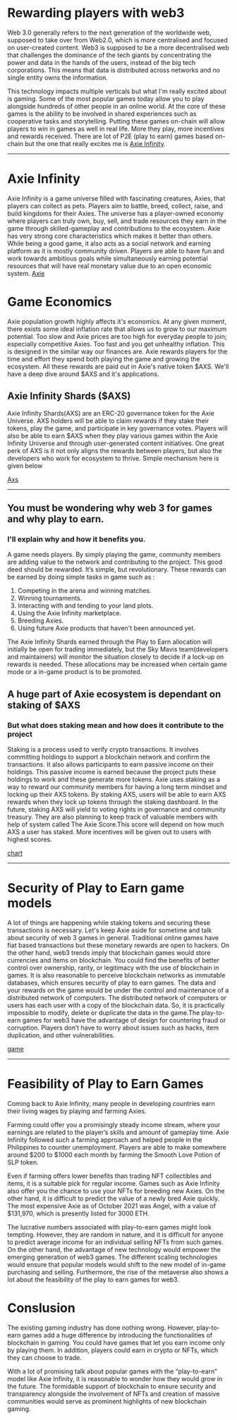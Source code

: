 # Rewarding players with web3

Web 3.0 generally refers to the next generation of the worldwide web, supposed to take over from Web2.0, which is more centralised and focused on user-created content. Web3 is supposed to be a more decentralised web that challenges the dominance of the tech giants by concentrating the power and data in the hands of the users, instead of the big tech corporations. This means that data is distributed across networks and no single entity owns the information. 

This technology impacts multiple verticals but what I'm really excited about is gaming. Some of the most popular games today allow you to play alongside hundreds of other people in an online world. At the core of these games is the ability to be involved in shared experiences such as cooperative tasks and storytelling. 
Putting these games on-chain will allow players to win in games as well in real life. More they play, more incentives and rewards received.
There are lot of P2E (play to earn) games based on-chain but the one that really excites me is [Axie Infinity](https://axieinfinity.com/). 

---
# Axie Infinity
Axie Infinity is a game universe filled with fascinating creatures, Axies, that players can collect as pets. Players aim to battle, breed, collect, raise, and build kingdoms for their Axies. The universe has a player-owned economy where players can truly own, buy, sell, and trade resources they earn in the game through skilled-gameplay and contributions to the ecosystem.
Axie has very strong core characteristics which makes it better than others. While being a good game, it also acts as a social network and earning platform as it is mostly community driven. Players are able to have fun and work towards ambitious goals while simultaneously earning potential resources that will have real monetary value due to an open economic system. 
[Axie](assets/axie.png)

# Game Economics
Axie population growth highly affects it's economics. At any given moment, there exists some ideal inflation rate that allows us to grow to our maximum potential. Too slow and Axie prices are too high for everyday people to join; especially competitive Axies. Too fast and you get unhealthy inflation. This is designed in the similar way our finances are.
Axie rewards players for the time and effort they spend both playing the game and growing the ecosystem. All these rewards are paid out in Axie's native token $AXS. We'll have a deep dive around $AXS and it's applications.

## Axie Infinity Shards ($AXS)
Axie Infinity Shards(AXS) are an ERC-20 governance token for the Axie Universe. AXS holders will be able to claim rewards if they stake their tokens, play the game, and participate in key governance votes. Players will also be able to earn $AXS when they play various games within the Axie Infinity Universe and through user-generated content initiatives. One great perk of AXS is it not only aligns the rewards between players, but also the developers who work for ecosystem to thrive. Simple mechanism here is given below

[Axs](assets/AXS.png)

-----
## **You must be wondering why web 3 for games and why play to earn.** 
### I'll explain why and how it benefits you. 
A game needs players. By simply playing the game, community members are adding value to the network and contributing to the project. This good deed should be rewarded. It’s simple, but revolutionary. These rewards can be earned by doing simple tasks in game such as :
1. Competing in the arena and winning matches.
2. Winning tournaments.
3. Interacting with and tending to your land plots.
4. Using the Axie Infinity marketplace.
5. Breeding Axies.
6. Using future Axie products that haven't been announced yet.

The Axie Infinity Shards earned through the Play to Earn allocation will initially be open for trading immediately, but the Sky Mavis team(developers and maintainers) will monitor the situation closely to decide if a lock-up on rewards is needed. These allocations may be increased when certain game mode or a in-game product is to be promoted.

## **A huge part of Axie ecosystem is dependant on staking of $AXS**
### But what does staking mean and how does it contribute to the project

Staking is a process used to verify crypto transactions. It involves committing holdings to support a blockchain network and confirm the transactions. It also allows participants to earn passive income on their holdings. This passive income is earned because the project puts these holdings to work and these generate more tokens. 
Axie uses staking as a way to reward our community members for having a long term mindset and locking up their AXS tokens. By staking AXS, users will be able to earn AXS rewards when they lock up tokens through the staking dashboard. In the future, staking AXS will yield to voting rights in governance and community treasury.
They are also planning to keep track of valuable members with help of system called The Axie Score.This score will depend on how much AXS a user has staked. 
More incentives will be given out to users with highest scores. 


[chart](assets/chart.png)

----
# Security of Play to Earn game models
A lot of things are happening while staking tokens and securing these transactions is necessary. Let's keep Axie aside for sometime and talk about security of web 3 games in general. Traditional online games have fiat based transactions but these monetary rewards are open to hackers. On the other hand, web3 trends imply that blockchain games would store currencies and items on blockchain. You could find the benefits of better control over ownership, rarity, or legitimacy with the use of blockchain in games.
It is also reasonable to perceive blockchain networks as immutable databases, which ensures security of play to earn games. The data and your rewards on the game would be under the control and maintenance of a distributed network of computers. The distributed network of computers or users has each user with a copy of the blockchain data. So, it is practically impossible to modify, delete or duplicate the data in the game.The play-to-earn games for web3 have the advantage of design for countering fraud or corruption. Players don’t have to worry about issues such as hacks, item duplication, and other vulnerabilities.


[game](assets/game.png)

---
# Feasibility of Play to Earn Games
Coming back to Axie Infinity, many people in developing countries earn their living wages by playing and farming Axies.

Farming could offer you a promisingly steady income stream, where your earnings are related to the player’s skills and amount of gameplay time. Axie Infinity followed such a farming approach and helped people in the Philippines to counter unemployment. Players are able to make somewhere around $200 to $1000 each month by farming the Smooth Love Potion of SLP token. 

Even if farming offers lower benefits than trading NFT collectibles and items, it is a suitable pick for regular income. Games such as Axie Infinity also offer you the chance to use your NFTs for breeding new Axies. On the other hand, it is difficult to predict the value of a newly bred Axie quickly. The most expensive Axie as of October 2021 was Angel, with a value of $131,970, which is presently listed for 3000 ETH. 

The lucrative numbers associated with play-to-earn games might look tempting. However, they are random in nature, and it is difficult for anyone to predict average income for an individual selling NFTs from such games. On the other hand, the advantage of new technology would empower the emerging generation of web3 games. The different scaling technologies would ensure that popular models would shift to the new model of in-game purchasing and selling. Furthermore, the rise of the metaverse also shows a lot about the feasibility of the play to earn games for web3. 


# Conslusion
The existing gaming industry has done nothing wrong. However, play-to-earn games add a huge difference by introducing the functionalities of blockchain in gaming. You could have games that let you earn income only by playing them. In addition, players could earn in crypto or NFTs, which they can choose to trade. 

With a lot of promising talk about popular games with the “play-to-earn” model like Axie Infinity, it is reasonable to wonder how they would grow in the future. The formidable support of blockchain to ensure security and transparency alongside the involvement of NFTs and creation of massive communities would serve as prominent highlights of new blockchain gaming.
